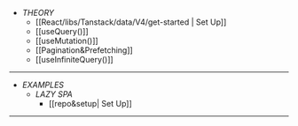 - _THEORY_
	- [[React/libs/Tanstack/data/V4/get-started | Set Up]]
	- [[useQuery()]]
	- [[useMutation()]]
	- [[Pagination&Prefetching]]
	- [[useInfiniteQuery()]]

---

- _EXAMPLES_
	- _LAZY SPA_
		- [[repo&setup| Set Up]]

---